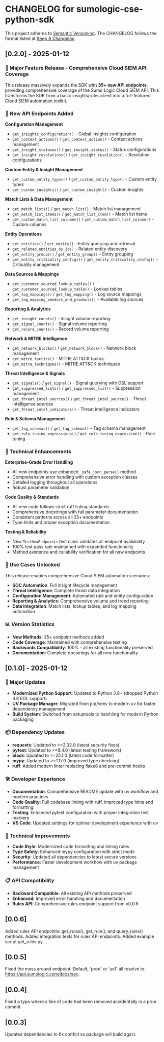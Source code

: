 # CHANGELOG for sumologic-cse-python-sdk
This project adheres to [Semantic Versioning](http://semver.org/). The CHANGELOG follows the format listed at [Keep A Changelog](http://keepachangelog.com/)

## [0.2.0] - 2025-01-12

### 🚀 Major Feature Release - Comprehensive Cloud SIEM API Coverage

This release massively expands the SDK with **35+ new API endpoints**, providing comprehensive coverage of the Sumo Logic Cloud SIEM API. This transforms the SDK from a basic insights/rules client into a full-featured Cloud SIEM automation toolkit.

### 📡 New API Endpoints Added

**Configuration Management**
- `get_insights_configuration()` - Global insights configuration
- `get_context_actions()` / `get_context_action()` - Context actions management  
- `get_insight_statuses()` / `get_insight_status()` - Status configurations
- `get_insight_resolutions()` / `get_insight_resolution()` - Resolution configurations

**Custom Entity & Insight Management**
- `get_custom_entity_types()` / `get_custom_entity_type()` - Custom entity types
- `get_custom_insights()` / `get_custom_insight()` - Custom insights

**Match Lists & Data Management**
- `get_match_lists()` / `get_match_list()` - Match list management
- `get_match_list_items()` / `get_match_list_item()` - Match list items
- `get_custom_match_list_columns()` / `get_custom_match_list_column()` - Custom columns

**Entity Operations**
- `get_entities()` / `get_entity()` - Entity querying and retrieval
- `get_related_entities_by_id()` - Related entity discovery
- `get_entity_groups()` / `get_entity_group()` - Entity grouping
- `get_entity_criticality_configs()` / `get_entity_criticality_config()` - Criticality management

**Data Sources & Mappings**
- `get_customer_sourced_lookup_tables()` / `get_customer_sourced_lookup_table()` - Lookup tables
- `get_log_mappings()` / `get_log_mapping()` - Log source mappings
- `get_log_mapping_vendors_and_products()` - Available log sources

**Reporting & Analytics**
- `get_insight_counts()` - Insight volume reporting
- `get_signal_counts()` - Signal volume reporting  
- `get_record_counts()` - Record volume reporting

**Network & MITRE Intelligence**
- `get_network_blocks()` / `get_network_block()` - Network block management
- `get_mitre_tactics()` - MITRE ATT&CK tactics
- `get_mitre_techniques()` - MITRE ATT&CK techniques

**Threat Intelligence & Signals**
- `get_signals()` / `get_signal()` - Signal querying with DSL support
- `get_suppressed_lists()` / `get_suppressed_list()` - Suppression management
- `get_threat_intel_sources()` / `get_threat_intel_source()` - Threat intelligence sources
- `get_threat_intel_indicators()` - Threat intelligence indicators

**Rule & Schema Management**
- `get_tag_schemas()` / `get_tag_schema()` - Tag schema management
- `get_rule_tuning_expressions()` / `get_rule_tuning_expression()` - Rule tuning

### 🔧 Technical Enhancements

**Enterprise-Grade Error Handling**
- All new endpoints use enhanced `_safe_json_parse()` method
- Comprehensive error handling with custom exception classes
- Detailed logging throughout all operations
- Robust parameter validation

**Code Quality & Standards**
- All new code follows strict ruff linting standards
- Comprehensive docstrings with full parameter documentation
- Consistent patterns across all 35+ endpoints
- Type hints and proper exception documentation

**Testing & Reliability**  
- New `TestNewEndpoints` test class validates all endpoint availability
- 100% test pass rate maintained with expanded functionality
- Method existence and callability verification for all new endpoints

### 🎯 Use Cases Unlocked

This release enables comprehensive Cloud SIEM automation scenarios:
- **SOC Automation**: Full insight lifecycle management
- **Threat Intelligence**: Complete threat data integration
- **Configuration Management**: Automated rule and entity configuration
- **Reporting & Analytics**: Comprehensive volume and trend reporting  
- **Data Integration**: Match lists, lookup tables, and log mapping automation

### 📊 Version Statistics
- **New Methods**: 35+ endpoint methods added
- **Code Coverage**: Maintained with comprehensive testing
- **Backwards Compatibility**: 100% - all existing functionality preserved
- **Documentation**: Complete docstrings for all new functionality

## [0.1.0] - 2025-01-12

### 🚀 Major Updates
- **Modernized Python Support**: Updated to Python 3.9+ (dropped Python 3.8 EOL support)
- **UV Package Manager**: Migrated from pip/venv to modern uv for faster dependency management
- **Build System**: Switched from setuptools to hatchling for modern Python packaging

### 📦 Dependency Updates
- **requests**: Updated to >=2.32.0 (latest security fixes)
- **pytest**: Updated to >=8.4.0 (latest testing framework)
- **black**: Updated to >=25.1.0 (latest code formatter)
- **mypy**: Updated to >=1.17.0 (improved type checking)
- **ruff**: Added modern linter replacing flake8 and pre-commit hooks

### 🛠️ Developer Experience
- **Documentation**: Comprehensive README update with uv workflow and modern practices
- **Code Quality**: Full codebase linting with ruff, improved type hints and formatting
- **Testing**: Enhanced pytest configuration with proper integration test markers
- **VS Code**: Updated settings for optimal development experience with uv

### 🔧 Technical Improvements
- **Code Style**: Modernized code formatting and linting rules
- **Type Safety**: Enhanced mypy configuration with strict mode
- **Security**: Updated all dependencies to latest secure versions
- **Performance**: Faster development workflow with uv package management

### 📋 API Compatibility
- **Backward Compatible**: All existing API methods preserved
- **Enhanced**: Improved error handling and documentation
- **Rules API**: Comprehensive rules endpoint support from v0.0.6

## [0.0.6]
Added rules API endpoints: get_rules(), get_rule(), and query_rules() methods.
Added integration tests for rules API endpoints.
Added example script get_rules.py.

## [0.0.5]
Fixed the mess around endpoint. Default, 'prod' or 'us1' all resolve to https://api.sumologic.com/docs/sec.

## [0.0.4]
Fixed a typo where a line of code had been removed accidentally in a prior commit.

## [0.0.3]
Updated dependencies to fix confict so package will build again.